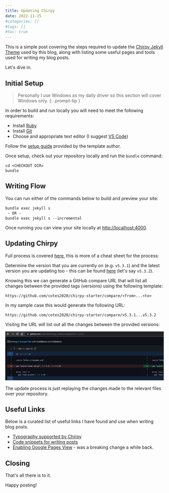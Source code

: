 ```yaml
---
title: Updating Chirpy
date: 2022-11-25
#categories: []
#tags: []
#toc: true
---
```


This is a simple post covering the steps required to update the [Chirpy Jekyll Theme](https://github.com/cotes2020/jekyll-theme-chirpy) used by this blog, along with listing some useful pages and tools used for writing my blog posts.

Let's dive in.

## Initial Setup
> Personally I use Windows as my daily driver so this section will cover Windows only.
{: .prompt-tip }

In order to build and run locally you will need to meet the following requirements:

- Install [Ruby](https://rubyinstaller.org/downloads/)
- Install [Git](https://git-scm.com/)
- Choose and appropriate text editor (I suggest [VS Code](https://code.visualstudio.com/))

Follow the [setup guide](https://github.com/cotes2020/jekyll-theme-chirpy) provided by the template author.

Once setup, check out your repository locally and run the `bundle` command:

```shell
cd <CHECKOUT DIR>
bundle
```

## Writing Flow
You can run either of the commands below to build and preview your site:

```shell
bundle exec jekyll s
 - OR -
bundle exec jekyll s --incremental
```

Once running you can view your site locally at [http://localhost:4000](http://localhost:4000).

## Updating Chirpy
Full process is covered [here](https://github.com/cotes2020/jekyll-theme-chirpy/wiki/Upgrade-Guide), this is more of a cheat sheet for the process:

Determine the version that you are currently on (e.g. `v5.3.1`) and the latest version you are updating too - this can be found [here](https://github.com/cotes2020/jekyll-theme-chirpy/tags) (let's say `v5.3.2`).

Knowing this we can generate a GitHub compare URL that will list all changes between the provided tags (versions) using the following template:

```text
https://github.com/cotes2020/chirpy-starter/compare/<from>...<to>
```

In my sample case this would generate the following URL:

```text
https://github.com/cotes2020/chirpy-starter/compare/v5.3.1...v5.3.2
```

Visitng the URL will list out all the changes between the provided versions:

<img src="./001.png" alt="">

The update process is just replaying the changes made to the relevant files over your repository.

## Useful Links
Below is a curated list of useful links I have found and use when writing blog posts.

- [Typography supported by Chirpy](https://chirpy.cotes.page/posts/text-and-typography/#titles)
- [Code snippets for writing posts](https://chirpy.cotes.page/posts/write-a-new-post)
- [Enabling Google Pages View](https://chirpy.cotes.page/posts/enable-google-pv/) - was a breaking change a while back.

## Closing
That's all there is to it.

Happy posting!
